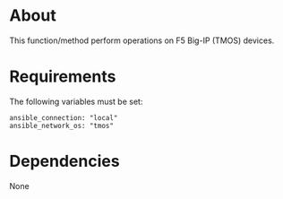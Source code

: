 # About

This function/method perform operations on F5 Big-IP (TMOS) devices.


# Requirements

The following variables must be set:

```
ansible_connection: "local"
ansible_network_os: "tmos"
```

# Dependencies

None

